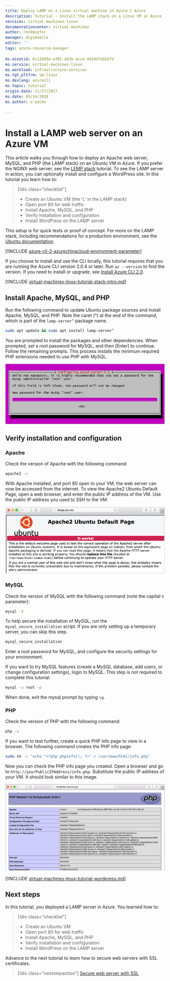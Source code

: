 ```yaml
---
title: Deploy LAMP on a Linux virtual machine in Azure | Azure
description: Tutorial - Install the LAMP stack on a Linux VM in Azure
services: virtual-machines-linux
documentationcenter: virtual-machines
author: rockboyfor
manager: digimobile
editor: ''
tags: azure-resource-manager

ms.assetid: 6c12603a-e391-4d3e-acce-442dd7ebb2fe
ms.service: virtual-machines-linux
ms.workload: infrastructure-services
ms.tgt_pltfrm: vm-linux
ms.devlang: azurecli
ms.topic: tutorial
origin.date: 11/27/2017
ms.date: 05/14/2018
ms.author: v-yeche

---
```

# Install a LAMP web server on an Azure VM
This article walks you through how to deploy an Apache web server, MySQL, and PHP (the LAMP stack) on an Ubuntu VM in Azure. If you prefer the NGINX web server, see the [LEMP stack](tutorial-lemp-stack.md) tutorial. To see the LAMP server in action, you can optionally install and configure a WordPress site. In this tutorial you learn how to:

> [!div class="checklist"]
> * Create an Ubuntu VM (the 'L' in the LAMP stack)
> * Open port 80 for web traffic
> * Install Apache, MySQL, and PHP
> * Verify installation and configuration
> * Install WordPress on the LAMP server

This setup is for quick tests or proof of concept. For more on the LAMP stack, including recommendations for a production environment, see the [Ubuntu documentation](https://help.ubuntu.com/community/ApacheMySQLPHP).

[!INCLUDE [azure-cli-2-azurechinacloud-environment-parameter](../../../includes/azure-cli-2-azurechinacloud-environment-parameter.md)]

If you choose to install and use the CLI locally, this tutorial requires that you are running the Azure CLI version 2.0.4 or later. Run `az --version` to find the version. If you need to install or upgrade, see [Install Azure CLI 2.0](https://docs.azure.cn/zh-cn/cli/install-azure-cli?view=azure-cli-latest). 

[!INCLUDE [virtual-machines-linux-tutorial-stack-intro.md](../../../includes/virtual-machines-linux-tutorial-stack-intro.md)]

## Install Apache, MySQL, and PHP

Run the following command to update Ubuntu package sources and install Apache, MySQL, and PHP. Note the caret (^) at the end of the command, which is part of the `lamp-server^` package name. 

```bash
sudo apt update && sudo apt install lamp-server^
```

You are prompted to install the packages and other dependencies. When prompted, set a root password for MySQL, and then [Enter] to continue. Follow the remaining prompts. This process installs the minimum required PHP extensions needed to use PHP with MySQL. 

![MySQL root password page][1]

## Verify installation and configuration

### Apache

Check the version of Apache with the following command:
```bash
apache2 -v
```

With Apache installed, and port 80 open to your VM, the web server can now be accessed from the internet. To view the Apache2 Ubuntu Default Page, open a web browser, and enter the public IP address of the VM. Use the public IP address you used to SSH to the VM:

![Apache default page][3]

### MySQL

Check the version of MySQL with the following command (note the capital `V` parameter):

```bash
mysql -V
```

To help secure the installation of MySQL, run the `mysql_secure_installation` script. If you are only setting up a temporary server, you can skip this step.

```bash
mysql_secure_installation
```

Enter a root password for MySQL, and configure the security settings for your environment.

If you want to try MySQL features (create a MySQL database, add users, or change configuration settings), login to MySQL. This step is not required to complete this tutorial.

```bash
mysql -u root -p
```

When done, exit the mysql prompt by typing `\q`.

### PHP

Check the version of PHP with the following command:

```bash
php -v
```

If you want to test further, create a quick PHP info page to view in a browser. The following command creates the PHP info page:

```bash
sudo sh -c 'echo "<?php phpinfo(); ?>" > /var/www/html/info.php'
```

Now you can check the PHP info page you created. Open a browser and go to `http://yourPublicIPAddress/info.php`. Substitute the public IP address of your VM. It should look similar to this image.

![PHP info page][2]

[!INCLUDE [virtual-machines-linux-tutorial-wordpress.md](../../../includes/virtual-machines-linux-tutorial-wordpress.md)]

## Next steps

In this tutorial, you deployed a LAMP server in Azure. You learned how to:

> [!div class="checklist"]
> * Create an Ubuntu VM
> * Open port 80 for web traffic
> * Install Apache, MySQL, and PHP
> * Verify installation and configuration
> * Install WordPress on the LAMP server

Advance to the next tutorial to learn how to secure web servers with SSL certificates.

> [!div class="nextstepaction"]
> [Secure web server with SSL](tutorial-secure-web-server.md)

[1]: ./media/tutorial-lamp-stack/configmysqlpassword-small.png
[2]: ./media/tutorial-lamp-stack/phpsuccesspage.png
[3]: ./media/tutorial-lamp-stack/apachesuccesspage.png

<!--Update_Description: update meta properties, wording update-->